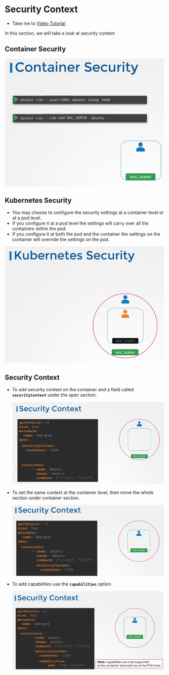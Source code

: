 # Security Context
  - Take me to [Video Tutorial]()
  
In this section, we will take a look at security context

## Container Security
 
 ![csec](../../images/csec.PNG)
 
## Kubernetes Security
- You may choose to configure the security settings at a container level or at a pod level.
- If you configure it at a pod level the settings will carry over all the containers within the pod.
- If you configure it at both the pod and the container the settings on the container will override the settings on the pod.

 ![ksec](../../images/ksec.PNG)

## Security Context
- To add security context on the container and a field called **`securityContext`** under the spec section.

  ![sxc1](../../images/sxc1.PNG)
  
- To set the same context at the container level, then move the whole section under container section.

  ![sxc2](../../images/sxc2.PNG)
  
- To add capabilities use the **`capabilities`** option

  ![cap](../../images/cap.PNG)
  
  
 
